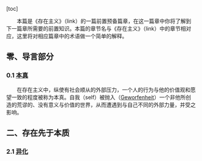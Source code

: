 [toc]

&emsp;&emsp;本篇是《存在主义》（link）的一篇前置预备篇章，在这一篇章中你将了解到下一篇章所需要的前置知识。本篇的章节名与《存在主义》（link）中的章节相对应，这里将对相应篇章中的术语做一个简单的解释。

## 零、导言部分

### 0.1 [本真](https://en.wikipedia.org/wiki/Authenticity_(philosophy))

&emsp;&emsp;在存在主义中，纵使有社会顺从的外部压力，一个人的行为与他的价值观和愿望一致的程度被称为本真。自我（self）被抛入（[Geworfenheit](https://en.wikipedia.org/wiki/Thrownness)）一个非他所创造的荒谬的、没有意义与价值的世界，从而遭遇到与自己不同的外部力量，并受之影响。

## 二、存在先于本质

### 2.1 [异化](https://matters.news/@philosophia/%E4%BB%80%E4%B9%88%E6%98%AF%E5%BC%82%E5%8C%96-%E4%BB%80%E4%B9%88%E6%98%AF%E7%89%A9%E5%8C%96-%E5%93%B2%E6%99%AE-zdpuAqdXG3pnDyXSS6mgZ9mjsy9cMQZr1pRhXvDRyG7iborzX)